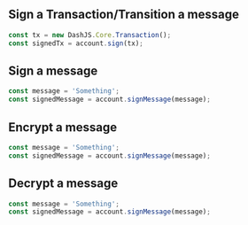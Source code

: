 ## Sign a Transaction/Transition a message

```js
const tx = new DashJS.Core.Transaction();
const signedTx = account.sign(tx);
```

## Sign a message

```js
const message = 'Something';
const signedMessage = account.signMessage(message);
```

## Encrypt a message

```js
const message = 'Something';
const signedMessage = account.signMessage(message);
```

## Decrypt a message

```js
const message = 'Something';
const signedMessage = account.signMessage(message);
```
